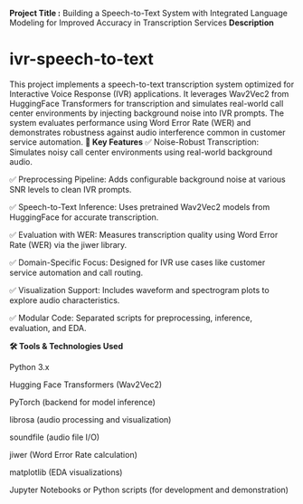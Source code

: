 **Project Title :**
Building a Speech-to-Text System with
Integrated Language Modeling for Improved
Accuracy in Transcription Services
**Description**
# ivr-speech-to-text
This project implements a speech-to-text transcription system optimized for Interactive Voice Response (IVR) applications. It leverages Wav2Vec2 from HuggingFace Transformers for transcription and simulates real-world call center environments by injecting background noise into IVR prompts. The system evaluates performance using Word Error Rate (WER) and demonstrates robustness against audio interference common in customer service automation.
**🔑 Key Features**
✅ Noise-Robust Transcription: Simulates noisy call center environments using real-world background audio.

✅ Preprocessing Pipeline: Adds configurable background noise at various SNR levels to clean IVR prompts.

✅ Speech-to-Text Inference: Uses pretrained Wav2Vec2 models from HuggingFace for accurate transcription.

✅ Evaluation with WER: Measures transcription quality using Word Error Rate (WER) via the jiwer library.

✅ Domain-Specific Focus: Designed for IVR use cases like customer service automation and call routing.

✅ Visualization Support: Includes waveform and spectrogram plots to explore audio characteristics.

✅ Modular Code: Separated scripts for preprocessing, inference, evaluation, and EDA.

**🛠 Tools & Technologies Used**

Python 3.x

Hugging Face Transformers (Wav2Vec2)

PyTorch (backend for model inference)

librosa (audio processing and visualization)

soundfile (audio file I/O)

jiwer (Word Error Rate calculation)

matplotlib (EDA visualizations)

Jupyter Notebooks or Python scripts (for development and demonstration)
